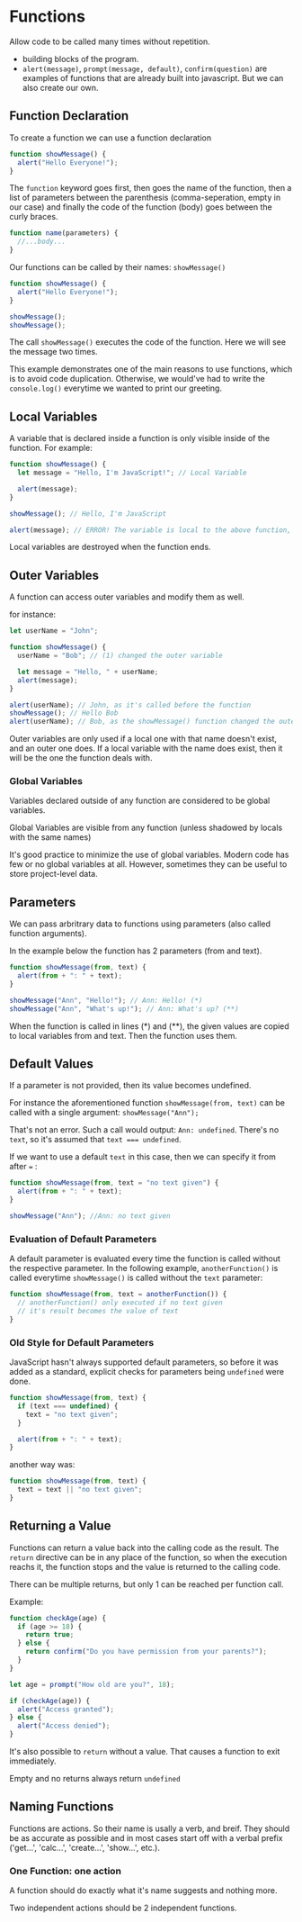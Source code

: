 # Functions

Allow code to be called many times without repetition.

- building blocks of the program.
- `alert(message)`, `prompt(message, default)`, `confirm(question)` are examples of functions that are already built into javascript. But we can also create our own.

## Function Declaration

To create a function we can use a function declaration

```javascript
function showMessage() {
  alert("Hello Everyone!");
}
```

The `function` keyword goes first, then goes the name of the function, then a list of parameters between the parenthesis (comma-seperation, empty in our case) and finally the code of the function (body) goes between the curly braces.

```javascript
function name(parameters) {
  //...body...
}
```

Our functions can be called by their names: `showMessage()`

```javascript
function showMessage() {
  alert("Hello Everyone!");
}

showMessage();
showMessage();
```

The call `showMessage()` executes the code of the function. Here we will see the message two times.

This example demonstrates one of the main reasons to use functions, which is to avoid code duplication. Otherwise, we would've had to write the `console.log()` everytime we wanted to print our greeting.

## Local Variables

A variable that is declared inside a function is only visible inside of the function. For example:

```javascript
function showMessage() {
  let message = "Hello, I'm JavaScript!"; // Local Variable

  alert(message);
}

showMessage(); // Hello, I'm JavaScript

alert(message); // ERROR! The variable is local to the above function, therefore we can't access it here. To this function, it's as if it doesn't even exist.
```

Local variables are destroyed when the function ends.

## Outer Variables

A function can access outer variables and modify them as well.

for instance:

```javascript
let userName = "John";

function showMessage() {
  userName = "Bob"; // (1) changed the outer variable

  let message = "Hello, " + userName;
  alert(message);
}

alert(userName); // John, as it's called before the function
showMessage(); // Hello Bob
alert(userName); // Bob, as the showMessage() function changed the outer variable.
```

Outer variables are only used if a local one with that name doesn't exist, and an outer one does. If a local variable with the name does exist, then it will be the one the function deals with.

### Global Variables

Variables declared outside of any function are considered to be global variables.

Global Variables are visible from any function (unless shadowed by locals with the same names)

It's good practice to minimize the use of global variables. Modern code has few or no global variables at all. However, sometimes they can be useful to store project-level data.

## Parameters

We can pass arbritrary data to functions using parameters (also called function arguments).

In the example below the function has 2 parameters (from and text).

```javascript
function showMessage(from, text) {
  alert(from + ": " + text);
}

showMessage("Ann", "Hello!"); // Ann: Hello! (*)
showMessage("Ann", "What's up!"); // Ann: What's up? (**)
```

When the function is called in lines (\*) and (\*\*), the given values are copied to local variables from and text. Then the function uses them.

## Default Values

If a parameter is not provided, then its value becomes undefined.

For instance the aforementioned function `showMessage(from, text)` can be called with a single argument: `showMessage("Ann");`

That's not an error. Such a call would output: `Ann: undefined`. There's no `text`, so it's assumed that `text === undefined`.

If we want to use a default `text` in this case, then we can specify it from after `=` :

```javascript
function showMessage(from, text = "no text given") {
  alert(from + ": " + text);
}

showMessage("Ann"); //Ann: no text given
```

### Evaluation of Default Parameters

A default parameter is evaluated every time the function is called without the respective parameter. In the following example, `anotherFunction()` is called everytime `showMessage()` is called without the `text` parameter:

```javascript
function showMessage(from, text = anotherFunction()) {
  // anotherFunction() only executed if no text given
  // it's result becomes the value of text
}
```

### Old Style for Default Parameters

JavaScript hasn't always supported default parameters, so before it was added as a standard, explicit checks for parameters being `undefined` were done.

```javascript
function showMessage(from, text) {
  if (text === undefined) {
    text = "no text given";
  }

  alert(from + ": " + text);
}
```

another way was:

```javascript
function showMessage(from, text) {
  text = text || "no text given";
}
```

## Returning a Value

Functions can return a value back into the calling code as the result.
The `return` directive can be in any place of the function, so when the execution reachs it, the function stops and the value is returned to the calling code.

There can be multiple returns, but only 1 can be reached per function call.

Example:

```javascript
function checkAge(age) {
  if (age >= 18) {
    return true;
  } else {
    return confirm("Do you have permission from your parents?");
  }
}

let age = prompt("How old are you?", 18);

if (checkAge(age)) {
  alert("Access granted");
} else {
  alert("Access denied");
}
```

It's also possible to `return` without a value. That causes a function to exit immediately.

Empty and no returns always return `undefined`

## Naming Functions

Functions are actions. So their name is usally a verb, and breif. They should be as accurate as possible and in most cases start off with a verbal prefix ('get...', 'calc...', 'create...', 'show...', etc.).

### One Function: one action

A function should do exactly what it's name suggests and nothing more.

Two independent actions should be 2 independent functions.
